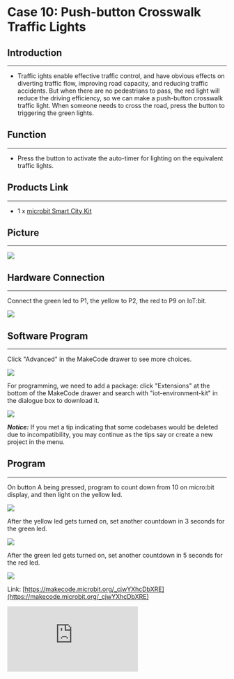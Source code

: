﻿# Case 10: Push-button Crosswalk Traffic Lights


##  Introduction
---

- Traffic ights enable effective traffic control, and have obvious effects on diverting traffic flow, improving road capacity, and reducing traffic accidents. But when there are no pedestrians to pass, the red light will reduce the driving efficiency, so we can make a push-button crosswalk traffic light. When someone needs to cross the road, press the button to triggering the green lights.


##  Function
---
- Press the button to activate the auto-timer for lighting on the equivalent traffic lights.

## Products Link
---
- 1 x [microbit Smart City Kit](https://shop.elecfreaks.com/products/elecfreaks-micro-bit-smart-city-kit-without-micro-bit-board?_pos=1&_sid=ce30b50b6&_ss=r)

## Picture
---
![](https://wiki-media-ef.oss-cn-hongkong.aliyuncs.com/i18n/en/docusaurus-plugin-content-docs/current/microbit/wisdom-life/microbit-smart-city-kit/images/microbit-Smart-City-Kit-case-01-02.png)

## Hardware Connection
---

Connect the green led to P1, the yellow to P2, the red to P9 on IoT:bit.

![](https://wiki-media-ef.oss-cn-hongkong.aliyuncs.com/i18n/en/docusaurus-plugin-content-docs/current/microbit/wisdom-life/microbit-smart-city-kit/images/microbit-Smart-City-Kit-case-04-03.png)

## Software Program

---

Click "Advanced" in the MakeCode drawer to see more choices.

![](https://wiki-media-ef.oss-cn-hongkong.aliyuncs.com/i18n/en/docusaurus-plugin-content-docs/current/microbit/wisdom-life/microbit-smart-city-kit/images/microbit-Smart-City-Kit-case-01-04.png)

For programming, we need to add a package: click "Extensions" at the bottom of the MakeCode drawer and search with "iot-environment-kit" in the dialogue box to download it.

![](https://wiki-media-ef.oss-cn-hongkong.aliyuncs.com/i18n/en/docusaurus-plugin-content-docs/current/microbit/wisdom-life/microbit-smart-city-kit/images/microbit-Smart-City-Kit-case-01-05.png)



***Notice:*** If you met a tip indicating that some codebases would be deleted due to incompatibility, you may continue as the tips say or create a new project in the menu.

## Program

---

On button A being pressed, program to count down from 10 on micro:bit display, and then light on the yellow led.

![](https://wiki-media-ef.oss-cn-hongkong.aliyuncs.com/i18n/en/docusaurus-plugin-content-docs/current/microbit/wisdom-life/microbit-smart-city-kit/images/microbit-Smart-City-Kit-case-10-07.png)

After the yellow led gets turned on, set another countdown in 3 seconds for the green led.

![](https://wiki-media-ef.oss-cn-hongkong.aliyuncs.com/i18n/en/docusaurus-plugin-content-docs/current/microbit/wisdom-life/microbit-smart-city-kit/images/microbit-Smart-City-Kit-case-10-08.png)

After the green led gets turned on, set another countdown in 5 seconds for the red led.


![](https://wiki-media-ef.oss-cn-hongkong.aliyuncs.com/i18n/en/docusaurus-plugin-content-docs/current/microbit/wisdom-life/microbit-smart-city-kit/images/microbit-Smart-City-Kit-case-10-09.png)

Link: [https://makecode.microbit.org/_cjwYXhcDbXRE](https://makecode.microbit.org/_cjwYXhcDbXRE)

<div
    style={{
        position: 'relative',
        paddingBottom: '60%',
        overflow: 'hidden',
    }}
>
    <iframe
        src="https://makecode.microbit.org/_cjwYXhcDbXRE"
        frameborder="0"
        sandbox="allow-popups allow-forms allow-scripts allow-same-origin"
        style={{
            position: 'absolute',
            width: '100%',
            height: '100%',
        }}
    />
</div>


## Result
---
- Press button A to display the countdown time on the micro:bit, press the button to light on the red led for 10s, the yellow for 3s and the green for 5s.
